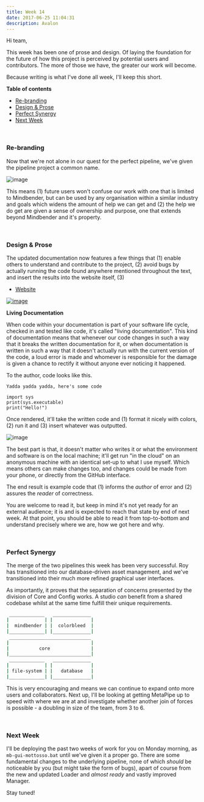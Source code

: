 ```yaml
---
title: Week 14
date: 2017-06-25 11:04:31
description: Avalon
---
```


Hi team,

This week has been one of prose and design. Of laying the foundation for the future of how this project is perceived by potential users and contributors. The more of those we have, the greater our work will become.

Because writing is what I've done all week, I'll keep this short.

**Table of contents**

- [Re-branding](#re-branding)
- [Design & Prose](#design--prose)
- [Perfect Synergy](#perfect-synergy)
- [Next Week](#next-week)

<br>

### Re-branding

Now that we're not alone in our quest for the perfect pipeline, we've given the pipeline project a common name.

![image](https://user-images.githubusercontent.com/2152766/27518055-a456125a-59ce-11e7-9f00-0435be04919c.png)

This means (1) future users won't confuse our work with one that is limited to Mindbender, but can be used by any organisation within a similar industry and goals which widens the amount of help we can get and (2) the help we do get are given a sense of ownership and purpose, one that extends beyond Mindbender and it's property.

<br>

### Design & Prose

The updated documentation now features a few things that (1) enable others to understand and contribute to the project, (2) avoid bugs by actually running the code found anywhere mentioned throughout the text, and insert the results into the website itself, (3) 

- [Website](https://getavalon.github.io/2.0/)

[![image](https://user-images.githubusercontent.com/2152766/27518017-261be7ac-59ce-11e7-8416-782dc3e0357e.png)](https://getavalon.github.io/2.0/)

**Living Documentation**

When code within your documentation is part of your software life cycle, checked in and tested like code, it's called "living documentation". This kind of documentation means that whenever our code changes in such a way that it breaks the written documentation for it, or when documentation is written in such a way that it doesn't actually run with the current version of the code, a loud error is made and whomever is responsible for the damage is given a chance to rectify it without anyone ever noticing it happened.

To the author, code looks like this.

```
Yadda yadda yadda, here's some code

import sys
print(sys.executable)
print("Hello!")
```

Once rendered, it'll take the written code and (1) format it nicely with colors, (2) run it and (3) insert whatever was outputted.

![image](https://user-images.githubusercontent.com/2152766/27517962-0f0ec35a-59cd-11e7-87b2-5a80eb742af8.png)

The best part is that, it doesn't matter who writes it or what the environment and software is on the local machine; it'll get run "in the cloud" on an anonymous machine with an identical set-up to what I use myself. Which means others can make changes too, and changes could be made from your phone, or directly from the GitHub interface.

The end result is example code that (1) informs the *author* of error and (2) assures the *reader* of correctness.

You are welcome to read it, but keep in mind it's not yet ready for an external audience; it is and is expected to reach that state by end of next week. At that point, you should be able to read it from top-to-bottom and understand precisely where we are, how we got here and why.

<br>

### Perfect Synergy

The merge of the two pipelines this week has been very successful. Roy has transitioned into our database-driven asset management, and we've transitioned into their much more refined graphical user interfaces.

As importantly, it proves that the separation of concerns presented by the division of Core and Config works. A studio *can* benefit from a shared codebase whilst at the same time fulfill their unique requirements.

```bash
 _____________   ______________
|             | |              |
|  mindbender | |  colorbleed  |
|_____________| |______________|
 ______________________________
|                              |
|           core               |
|______________________________|
 _____________   ______________
|             | |              |
| file-system | |   database   |
|_____________| |______________|
```

This is very encouraging and means we can continue to expand onto more users and collaborators. Next up, I'll be looking at getting MetaPipe up to speed with where we are at and investigate whether another join of forces is possible - a doubling in size of the team, from 3 to 6.

<br>

### Next Week

I'll be deploying the past two weeks of work for you on Monday morning, as `mb-gui-mottosso.bat` until we've given it a proper go. There are some fundamental changes to the underlying pipeline, none of which *should* be noticeable by you (but might take the form of bugs), apart of course from the new and updated Loader and *almost ready* and vastly improved Manager.

Stay tuned!
